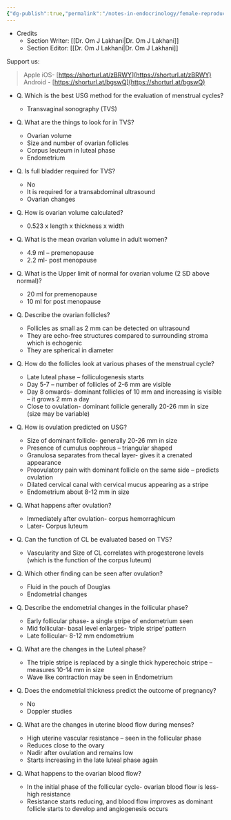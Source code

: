 ```yaml
---
{"dg-publish":true,"permalink":"/notes-in-endocrinology/female-reproductive-endocrinology/other-topics-in-female-reproductive-endocrinology/ultrasound-evaluation-of-the-normal-menstrual-cycle/"}
---
```


- Credits
    - Section Writer: [[Dr. Om J Lakhani\|Dr. Om J Lakhani]]
    - Section Editor: [[Dr. Om J Lakhani\|Dr. Om J Lakhani]]

Support us:
> Apple iOS- [https://shorturl.at/zBRWY](https://shorturl.at/zBRWY)
> Android - [https://shorturl.at/bgswQ](https://shorturl.at/bgswQ)


- Q. Which is the best USG method for the evaluation of menstrual cycles? 
    - Transvaginal sonography (TVS)


- Q. What are the things to look for in TVS? 
    - Ovarian volume
    - Size and number of ovarian follicles
    - Corpus leuteum in luteal phase
    - Endometrium 


- Q. Is full bladder required for TVS? 
    - No
    - It is required for a transabdominal ultrasound 
    - Ovarian changes 


- Q. How is ovarian volume calculated? 
    - 0.523 x length x thickness x width 


- Q. What is the mean ovarian volume in adult women? 
    - 4.9 ml – premenopause
    - 2.2 ml- post menopause 


- Q. What is the Upper limit of normal for ovarian volume (2 SD above normal)? 
    - 20 ml for premenopause
    - 10 ml for post menopause 


- Q. Describe the ovarian follicles? 
    - Follicles as small as 2 mm can be detected on ultrasound
    - They are echo-free structures compared to surrounding stroma which is echogenic
    - They are spherical in diameter  


- Q. How do the follicles look at various phases of the menstrual cycle? 
    - Late luteal phase – folliculogenesis starts
    - Day 5-7 – number of follicles of 2-6 mm are visible
    - Day 8 onwards- dominant follicles of 10 mm and increasing is visible – it grows 2 mm a day 
    - Close to ovulation- dominant follicle generally 20-26 mm in size (size may be variable) 


- Q. How is ovulation predicted on USG? 
    - Size of dominant follicle- generally 20-26 mm in size
    - Presence of cumulus oophrous – triangular shaped
    - Granulosa separates from thecal layer- gives it a crenated appearance 
    - Preovulatory pain with dominant follicle on the same side – predicts ovulation 
    - Dilated cervical canal with cervical mucus appearing as a stripe 
    - Endometrium about 8-12 mm in size 


- Q. What happens after ovulation? 
    - Immediately after ovulation- corpus hemorraghicum
    - Later- Corpus luteum 


- Q. Can the function of CL be evaluated based on TVS? 
    - Vascularity and Size of CL correlates with progesterone levels (which is the function of the corpus luteum)


- Q. Which other finding can be seen after ovulation? 
    - Fluid in the pouch of Douglas 
    - Endometrial changes 


- Q. Describe the endometrial changes in the follicular phase? 
    - Early follicular phase- a single stripe of endometrium seen
    - Mid follicular- basal level enlarges- ‘triple stripe’ pattern
    - Late follicular- 8-12 mm endometrium


- Q. What are the changes in the Luteal phase? 
    - The triple stripe is replaced by a single thick hyperechoic stripe – measures 10-14 mm in size 
    - Wave like contraction may be seen in Endometrium 


- Q. Does the endometrial thickness predict the outcome of pregnancy? 
    - No 
    - Doppler studies 


- Q. What are the changes in uterine blood flow during menses? 
    - High uterine vascular resistance – seen in the follicular phase
    - Reduces close to the ovary
    - Nadir after ovulation and remains low
    - Starts increasing in the late luteal phase again 


- Q. What happens to the ovarian blood flow? 
    - In the initial phase of the follicular cycle- ovarian blood flow is less- high resistance
    - Resistance starts reducing, and blood flow improves as dominant follicle starts to develop and angiogenesis occurs 

